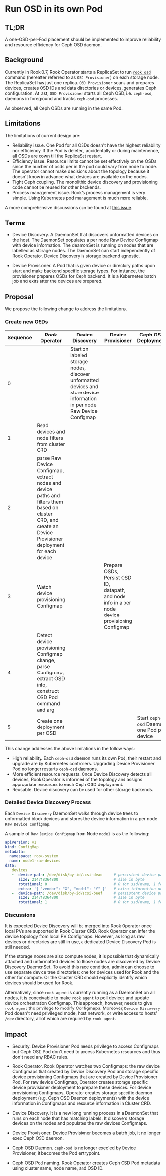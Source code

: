 # Run OSD in its own Pod

## TL;DR

A one-OSD-per-Pod placement should be implemented to improve reliability and resource efficiency for Ceph OSD daemon.

## Background

Currently in Rook 0.7, Rook Operator starts a ReplicaSet to run [`rook osd`](https://github.com/rook/rook/blob/master/cmd/rook/osd.go) command (hereafter referred to as `OSD Provisioner`)  on each storage node. The ReplicaSet has just one replica. `OSD Provisioner` scans and prepares devices, creates OSD IDs and data directories or devices, generates Ceph configuration. At last, `OSD Provisioner` starts all Ceph OSD, i.e. `ceph-osd`, daemons in foreground and tracks `ceph-osd` processes.

As observed, all Ceph OSDs are running in the same Pod.

## Limitations

The limitations of current design are:

- Reliability issue. One Pod for all OSDs doesn't have the highest reliability nor efficiency. If the Pod is deleted, accidentally or during maintenence, all OSDs are down till the ReplicaSet restart.
- Efficiency issue. Resource limits cannot be set effectively on the OSDs since the number of osds per in the pod could vary from node to node. The operator cannot make decisions about the topology because it doesn't know in advance what devices are available on the nodes.
- Tight Ceph coupling. The monolithic device discovery and provisioning code cannot be reused for other backends.
- Process management issue. Rook's process management is very simple. Using Kubernetes pod management is much more reliable.


A more comprehensive discussions can be found at [this issue](https://github.com/rook/rook/issues/1341).

## Terms

- Device Discovery. A DaemonSet that discovers unformatted devices on the host. The DaemonSet populates a per node Raw Device Configmap with device information. The deamonSet is running on nodes that are labelled as storage nodes. The DaemonSet can start independently of Rook Operator. Device Discovery is storage backend agnostic.

- Device Provisioner. A Pod that is given device or directory paths upon start and make backend specific storage types. For instance, the provisioner prepares OSDs for Ceph backend. It is a Kubernetes batch job and exits after the devices are prepared.

## Proposal   

We propose the following change to address the limitations.


### Create new OSDs
| Sequence |Rook Operator | Device Discovery  | Device Provisioner   | Ceph OSD Deployment |
|---|---|---|---|---|
| 0  |  | Start on labeled storage nodes, discover unformatted devices and store device information in per node Raw Device Configmap  |   |
| 1  | Read devices and node filters from cluster CRD |   |   |
| 2  | parse Raw Device Configmap, extract nodes and device paths and filters them based on cluster CRD, and create an Device Provisioner deployment for each device  || | |
| 3  | Watch device provisioning Configmap | | Prepare OSDs, Persist OSD ID, datapath, and node info in a per node device provisioning Configmap | |
| 4  | Detect device provisioning Configmap change, parse Configmap, extract OSD info, construct OSD Pod command and arg | | | |
| 5  | Create one deployment per OSD | | |Start `ceph-osd` Daemon one Pod per device |


This change addresses the above limitations in the follow ways:
- High reliability. Each `ceph-osd` daemon runs its own Pod, their restart and upgrade are by Kubernetes controllers. Upgrading Device Provisioner Pod no longer restarts `ceph-osd` daemons.
- More efficient resource requests. Once Device Discovery detects all devices, Rook Operator is informed of the topology and assigns appropriate resources to each Ceph OSD deployment.
- Reusable. Device discovery can be used for other storage backends.


### Detailed Device Discovery Process

Each `Device Discovery` DaemonSet walks through device trees to unformatted block devices and stores the device information in a per node `Raw Device Configmap`.

A sample of `Raw Device Configmap` from Node `node1` is as the following:

```yaml
apiVersion: v1
kind: ConfigMap
metadata:
  namespace: rook-system
  name: node1-raw-devices
data:
   devices
   -  device-path: /dev/disk/by-id/scsi-dead     # persistent device path
      size: 214748364800                         # size in byte
      rotational: 0                              # 0 for ssd/nvme, 1 for hdd, based on reading from sysfs
      extra: '{ "vendor": "X", "model": "Y" }'   # extra information under sysfs about the device in json, such as vendor/model, scsi level, target info, etc.
   -  device-path: /dev/disk/by-id/scsi-beef     # persistent device path
      size: 214748364800                         # size in byte
      rotational: 1                              # 0 for ssd/nvme, 1 for hdd, based on reading from sysfs
```

### Discussions

It is expected Device Discovery will be merged into Rook Operator once local PVs are supported in Rook Cluster CRD. Rook Operator can infer the device topology from local PV Configmaps. However, as long as raw devices or directories are still in use, a dedicated Device Discovery Pod is still needed.

If the storage nodes are also compute nodes, it is possible that dynamically attached and unformatted devices to those nodes are discovered by Device Discovery DaemonSet. To avoid this race condition, admin can choose to use separate device tree directories: one for devices used for Rook and the other for compute. Or the Cluster CRD should explicitly identify which devices should be used for Rook.

Alternatively, since `rook agent` is currently running as a DaemonSet on all nodes, it is conceivable to make `rook agent` to poll devices and update device orchestration Configmap. This approach, however, needs to give `rook agent` the privilege to modify Configmaps. Moreover, `Device Discovery` Pod doesn't need privileged mode, host network, or write access to hosts' `/dev` directory, all of which are required by `rook agent`.

## Impact

- Security. Device Provisioner Pod needs privilege to access Configmaps but Ceph OSD Pod don't need to access Kubernetes resources and thus don't need any RBAC rules.

- Rook Operator. Rook Operator watches two Configmaps: the raw device Configmaps that created by Device Discovery Pod and storage specific device provisioning Configmaps that are created by Device Provisioner Pod. For raw device Configmap, Operator creates storage specific device provisioner deployment to prepare these devices. For device provisioning Configmaps, Operator creates storage specific daemon deployment (e.g. Ceph OSD Daemon deployments) with the device information in Configmaps and resource information in Cluster CRD.

- Device Discovery. It is a new long running process in a DaemonSet that runs on each node that has matching labels. It discovers storage devices on the nodes and populates the raw devices Configmaps.

- Device Provisioner. Device Provisioner becomes a batch job, it no longer exec Ceph OSD daemon.

- Ceph OSD Daemon. `ceph-osd` is no longer exec'ed by Device Provisioner, it becomes the Pod entrypoint.

- Ceph OSD Pod naming. Rook Operator creates Ceph OSD Pod metadata using cluster name, node name, and OSD ID.
